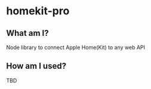 # homekit-pro

## What am I?

Node library to connect Apple Home(Kit) to any web API


## How am I used?

TBD
